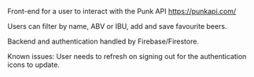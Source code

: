 Front-end for a user to interact with the Punk API https://punkapi.com/

Users can filter by name, ABV or IBU, add and save favourite beers.

Backend and authentication handled by Firebase/Firestore.

Known issues:
User needs to refresh on signing out for the authentication icons to update.
